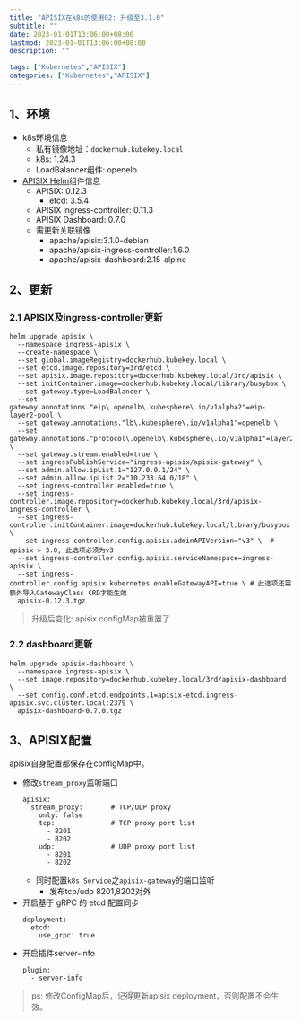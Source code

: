 ```yaml
---
title: "APISIX在k8s的使用02: 升级至3.1.0"
subtitle: ""
date: 2023-01-01T13:06:00+08:00
lastmod: 2023-01-01T13:06:00+08:00
description: ""

tags: ["Kubernetes","APISIX"]
categories: ["Kubernetes","APISIX"]
---
```


## 1、环境

- k8s环境信息
  - 私有镜像地址：`dockerhub.kubekey.local`
  - k8s: 1.24.3
  - LoadBalancer组件: openelb
- [APISIX Helm](https://github.com/apache/apisix-helm-chart)组件信息
  - APISIX: 0.12.3
    - etcd: 3.5.4
  - APISIX ingress-controller: 0.11.3
  - APISIX Dashboard: 0.7.0
  - 需更新关联镜像
    - apache/apisix:3.1.0-debian
    - apache/apisix-ingress-controller:1.6.0
    - apache/apisix-dashboard:2.15-alpine

## 2、更新

### 2.1 APISIX及ingress-controller更新

```shell
helm upgrade apisix \
  --namespace ingress-apisix \
  --create-namespace \
  --set global.imageRegistry=dockerhub.kubekey.local \
  --set etcd.image.repository=3rd/etcd \
  --set apisix.image.repository=dockerhub.kubekey.local/3rd/apisix \
  --set initContainer.image=dockerhub.kubekey.local/library/busybox \
  --set gateway.type=LoadBalancer \
  --set gateway.annotations."eip\.openelb\.kubesphere\.io/v1alpha2"=eip-layer2-pool \
  --set gateway.annotations."lb\.kubesphere\.io/v1alpha1"=openelb \
  --set gateway.annotations."protocol\.openelb\.kubesphere\.io/v1alpha1"=layer2 \
  --set gateway.stream.enabled=true \
  --set ingressPublishService="ingress-apisix/apisix-gateway" \
  --set admin.allow.ipList.1="127.0.0.1/24" \
  --set admin.allow.ipList.2="10.233.64.0/18" \
  --set ingress-controller.enabled=true \
  --set ingress-controller.image.repository=dockerhub.kubekey.local/3rd/apisix-ingress-controller \
  --set ingress-controller.initContainer.image=dockerhub.kubekey.local/library/busybox \
  --set ingress-controller.config.apisix.adminAPIVersion="v3" \  # apisix > 3.0, 此选项必须为v3
  --set ingress-controller.config.apisix.serviceNamespace=ingress-apisix \
  --set ingress-controller.config.apisix.kubernetes.enableGatewayAPI=true \ # 此选项还需额外导入GatewayClass CRD才能生效
  apisix-0.12.3.tgz
```

> 升级后变化: apisix configMap被重置了

### 2.2 dashboard更新

```shell
helm upgrade apisix-dashboard \
  --namespace ingress-apisix \
  --set image.repository=dockerhub.kubekey.local/3rd/apisix-dashboard \
  --set config.conf.etcd.endpoints.1=apisix-etcd.ingress-apisix.svc.cluster.local:2379 \
  apisix-dashboard-0.7.0.tgz
```

## 3、APISIX配置

apisix自身配置都保存在configMap中。

- 修改`stream_proxy`监听端口
  ```
  apisix:
    stream_proxy:       # TCP/UDP proxy
      only: false
      tcp:              # TCP proxy port list
        - 8201
        - 8202
      udp:              # UDP proxy port list
        - 8201
        - 8202
  ```
  - 同时配置`k8s Service`之`apisix-gateway`的端口监听
    - 发布tcp/udp 8201,8202对外
- 开启基于 gRPC 的 etcd 配置同步
  ```
  deployment:
    etcd:
      use_grpc: true
  ```
- 开启插件server-info
  ```
  plugin:
    - server-info
  ```

> ps: 修改ConfigMap后，记得更新apisix deployment，否则配置不会生效。
